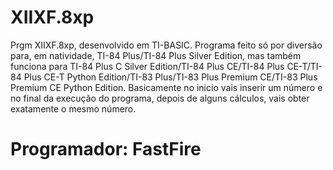 # XIIXF.8xp
Prgm XIIXF.8xp, desenvolvido em TI-BASIC. Programa feito só por diversão para, em natividade, TI-84 Plus/TI-84 Plus Silver Edition, mas também funciona para TI-84 Plus C Silver Edition/TI-84 Plus CE/TI-84 Plus CE-T/TI-84 Plus CE-T Python Edition/TI-83 Plus/TI-83 Plus Premium CE/TI-83 Plus Premium CE Python Edition. Basicamente no inicio vais inserir um número e no final da execução do programa, depois de alguns cálculos, vais obter exatamente o mesmo número.
<h1>Programador: FastFire</h1>
